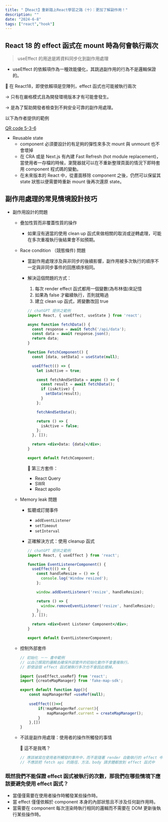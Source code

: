 ```yaml
---
title: "【React】重新踏上React學習之路（十）：更加了解副作用！"
description: ""
date: "2024-6-8"
tags: ["react","hook"]
---
```


## React 18 的 effect 函式在 mount 時為何會執行兩次

> useEffect 的用途是將資料同步化到副作用處理
> 
- useEffect 的依賴項作為一種效能優化，其跳過副作用的行為不是邏輯保證的。

🧠 在 React18，即使依賴項是空陣列，effect 函式也可能被執行兩次

→ 只有在嚴格模式且為開發環境版本才有可能會發生。

→ 是為了幫助開發者檢查到不夠安全可靠的副作用處理。

以下為作者提供的範例

[QR code 5-3-6](https://codesandbox.io/p/sandbox/qr-code-5-3-6-74tldf?file=/src/App.jsx)

- Reusable state
    - component 必須要設計的有足夠的彈性來多次 mount 與 unmount 也不會壞掉
    - 在 CRA 或是 Next.js 有內建 Fast Refresh (hot module replacement)，當使用者一存檔的時候，瀏覽器就可以在不重新整理頁面的情況下即時套用 component 程式碼的變動。
    - 在未來版本的 React 中，從畫面移除 component 之後，仍然可以保留其 state 狀態以便需要時重新 mount 後再次還原 state。

## 副作用處理的常見情境設計技巧

- 副作用設計的問題
    - 疊加性質而非覆蓋性質的操作
        - 如果沒有適當的使用 clean up 函式來做相關的取消或逆轉處理，可能在多次重複執行後結果會不如預期。
    - Race condition （競態條件) 問題
        - 當副作用處理涉及與非同步的後續影響，副作用被多次執行的順序不一定與非同步事件的回應順序相同。
        - 解決這個問題的方式：
            1. 每次 render effect 函式都用一個變數(為布林值)來記憶
            2. 如果為 false 才繼續執行，否則就略過
            3. 建立 clean up 函式，將變數改回 true
            
            ```jsx
            // chatGPT 提供之範例
            import React, { useEffect, useState } from 'react';
            
            async function fetchData() {
              const response = await fetch('/api/data');
              const data = await response.json();
              return data;
            }
            
            function FetchComponent() {
              const [data, setData] = useState(null);
            
              useEffect(() => {
                let isActive = true;
            
                const fetchAndSetData = async () => {
                  const result = await fetchData();
                  if (isActive) {
                    setData(result);
                  }
                };
            
                fetchAndSetData();
            
                return () => {
                  isActive = false;
                };
              }, []);
            
              return <div>Data: {data}</div>;
            }
            
            export default FetchComponent;
            
            ```
            
            🌟 第三方套件：
            
            - React Query
            - SWR
            - React apollo
            
    - Memory leak 問題
        - 監聽或訂閱事件
            - `addEventListener`
            - `setTimeout`
            - `setInterval`
        - 正確解決方式：使用 cleanup 函式
            
            ```jsx
            // chatGPT 提供之範例
            import React, { useEffect } from 'react';
            
            function EventListenerComponent() {
              useEffect(() => {
                const handleResize = () => {
                  console.log('Window resized');
                };
            
                window.addEventListener('resize', handleResize);
            
                return () => {
                  window.removeEventListener('resize', handleResize);
                };
              }, []);
            
              return <div>Event Listener Component</div>;
            }
            
            export default EventListenerComponent;
            
            ```
            
        
    - 控制外部套件
        
        ```jsx
        // 初始化 －－ 書中範例
        // 以自己撰寫的邏輯去確保外部套件的初始化動作不會重複執行。
        // 即使這個 effect 函式被執行多次也不會因此壞掉。
        
        import {useEffect,useRef} from 'react';
        import {createMapManager} from 'fake-map-sdk';
        
        export default function App(){
        	const mapManagerRef =useRef(null);
        	
        	useEffect(()=>{
        		if(!mapManagerRef.current){
        			mapManagerRef.current = createMapManager();
        		}
        	},[])
        }
        ```
        
    
    - 不該是副作用處理：使用者的操作所觸發的事情
        
        🤯 這不是我嗎？
        
        ```jsx
        // 應該被寫在使用者所觸發的事件中，而不是隨著 render 自動執行的 effect 中
        // 不應該把 fetch api 的路徑、方法、body 請求體都放到 effect 函式中
        ```
        

### 既然我們不能保證 effect 函式被執行的次數，那我們在哪些情境下應該要避免使用 effect 函式？

- 當僅僅需要在使用者操作時觸發某些操作時。
- 當 effect 僅僅依賴於 component 本身的內部狀態且不涉及任何副作用時。
- 當需要在 component 每次渲染時執行相同的邏輯而不需要在 DOM 更新後執行某些操作時。